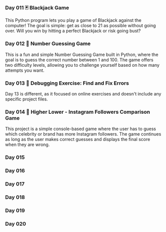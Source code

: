 ### Day 011 🃏 Blackjack Game
This Python program lets you play a game of Blackjack against the computer! The goal is simple: get as close to 21 as possible without going over. Will you win by hitting a perfect Blackjack or risk going bust?

### Day 012 🎯 Number Guessing Game
This is a fun and simple Number Guessing Game built in Python, where the goal is to guess the correct number between 1 and 100. The game offers two difficulty levels, allowing you to challenge yourself based on how many attempts you want.

### Day 013 🐛 Debugging Exercise: Find and Fix Errors
Day 13 is different, as it focused on online exercises and doesn't include any specific project files.

### Day 014 📱 Higher Lower - Instagram Followers Comparison Game
This project is a simple console-based game where the user has to guess which celebrity or brand has more Instagram followers. The game continues as long as the user makes correct guesses and displays the final score when they are wrong.

### Day 015
### Day 016
### Day 017
### Day 018
### Day 019
### Day 020
